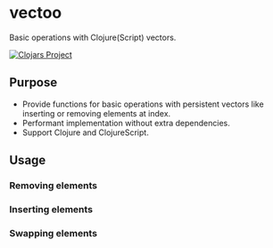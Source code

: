 # vectoo

Basic operations with Clojure(Script) vectors.

[![Clojars Project](https://img.shields.io/clojars/v/com.github.strojure/vectoo.svg)](https://clojars.org/com.github.strojure/vectoo)

## Purpose

* Provide functions for basic operations with persistent vectors like inserting
  or removing elements at index.
* Performant implementation without extra dependencies.
* Support Clojure and ClojureScript.

## Usage

### Removing elements

### Inserting elements

### Swapping elements
